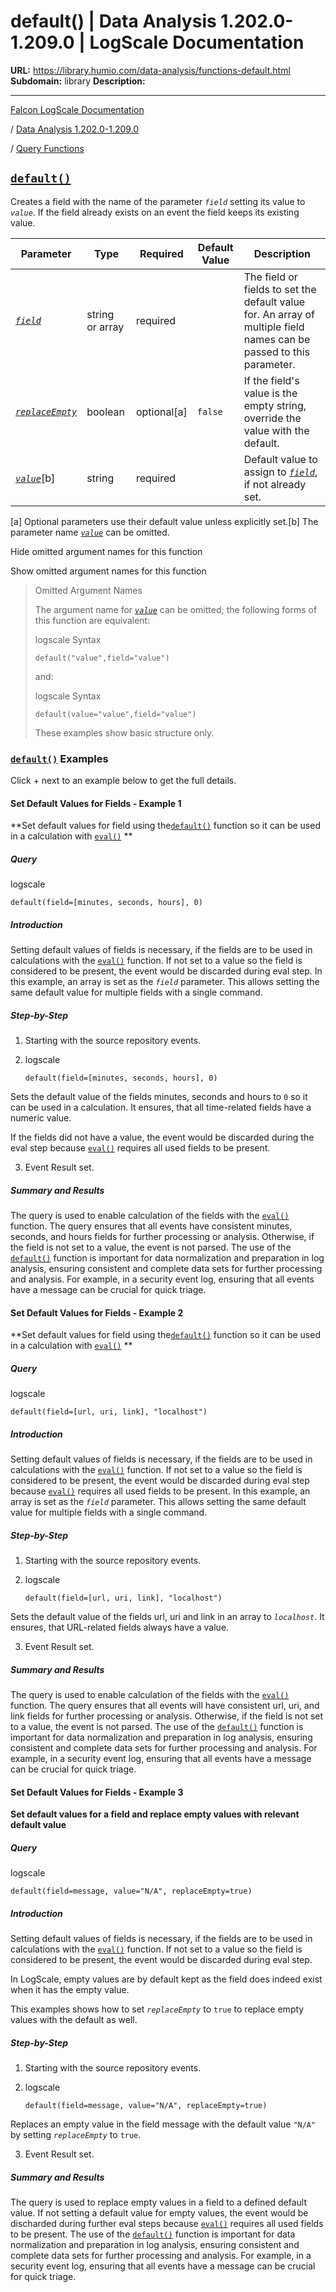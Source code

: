 # default() | Data Analysis 1.202.0-1.209.0 | LogScale Documentation

**URL:** https://library.humio.com/data-analysis/functions-default.html
**Subdomain:** library
**Description:** 

---

[Falcon LogScale Documentation](https://library.humio.com)

/ [Data Analysis 1.202.0-1.209.0](data-analysis-docs.html)

/ [Query Functions](functions.html)

## [`default()`](functions-default.html "default\(\)")

Creates a field with the name of the parameter _`field`_ setting its value to _`value`_. If the field already exists on an event the field keeps its existing value. 

Parameter| Type| Required| Default Value| Description  
---|---|---|---|---  
[ _`field`_](functions-default.html#query-functions-default-field)|  string or array| required |  |  The field or fields to set the default value for. An array of multiple field names can be passed to this parameter.   
[_`replaceEmpty`_](functions-default.html#query-functions-default-replaceempty)|  boolean| optional[a] | `false`|  If the field's value is the empty string, override the value with the default.   
[_`value`_](functions-default.html#query-functions-default-value)[b]| string| required |  |  Default value to assign to [_`field`_](functions-default.html#query-functions-default-field), if not already set.   
[a] Optional parameters use their default value unless explicitly set.[b] The parameter name [_`value`_](functions-default.html#query-functions-default-value) can be omitted.  
  
Hide omitted argument names for this function

Show omitted argument names for this function

> Omitted Argument Names
> 
> The argument name for [_`value`_](functions-default.html#query-functions-default-value) can be omitted; the following forms of this function are equivalent:
> 
> logscale Syntax
>     
>     
>     default("value",field="value")
> 
> and:
> 
> logscale Syntax
>     
>     
>     default(value="value",field="value")
> 
> These examples show basic structure only.

### [`default()`](functions-default.html "default\(\)") Examples

Click + next to an example below to get the full details.

#### Set Default Values for Fields - Example 1

**Set default values for field using the[`default()`](functions-default.html "default\(\)") function so it can be used in a calculation with [`eval()`](functions-eval.html "eval\(\)") **

##### Query

logscale
    
    
    default(field=[minutes, seconds, hours], 0)

##### Introduction

Setting default values of fields is necessary, if the fields are to be used in calculations with the [`eval()`](functions-eval.html "eval\(\)") function. If not set to a value so the field is considered to be present, the event would be discarded during eval step. In this example, an array is set as the _`field`_ parameter. This allows setting the same default value for multiple fields with a single command. 

##### Step-by-Step

  1. Starting with the source repository events.

  2. logscale
         
         default(field=[minutes, seconds, hours], 0)

Sets the default value of the fields minutes, seconds and hours to `0` so it can be used in a calculation. It ensures, that all time-related fields have a numeric value. 

If the fields did not have a value, the event would be discarded during the eval step because [`eval()`](functions-eval.html "eval\(\)") requires all used fields to be present. 

  3. Event Result set.




##### Summary and Results

The query is used to enable calculation of the fields with the [`eval()`](functions-eval.html "eval\(\)") function. The query ensures that all events have consistent minutes, seconds, and hours fields for further processing or analysis. Otherwise, if the field is not set to a value, the event is not parsed. The use of the [`default()`](functions-default.html "default\(\)") function is important for data normalization and preparation in log analysis, ensuring consistent and complete data sets for further processing and analysis. For example, in a security event log, ensuring that all events have a message can be crucial for quick triage. 

#### Set Default Values for Fields - Example 2

**Set default values for field using the[`default()`](functions-default.html "default\(\)") function so it can be used in a calculation with [`eval()`](functions-eval.html "eval\(\)") **

##### Query

logscale
    
    
    default(field=[url, uri, link], "localhost")

##### Introduction

Setting default values of fields is necessary, if the fields are to be used in calculations with the [`eval()`](functions-eval.html "eval\(\)") function. If not set to a value so the field is considered to be present, the event would be discarded during eval step because [`eval()`](functions-eval.html "eval\(\)") requires all used fields to be present. In this example, an array is set as the _`field`_ parameter. This allows setting the same default value for multiple fields with a single command. 

##### Step-by-Step

  1. Starting with the source repository events.

  2. logscale
         
         default(field=[url, uri, link], "localhost")

Sets the default value of the fields url, uri and link in an array to _`localhost`_. It ensures, that URL-related fields always have a value. 

  3. Event Result set.




##### Summary and Results

The query is used to enable calculation of the fields with the [`eval()`](functions-eval.html "eval\(\)") function. The query ensures that all events will have consistent url, uri, and link fields for further processing or analysis. Otherwise, if the field is not set to a value, the event is not parsed. The use of the [`default()`](functions-default.html "default\(\)") function is important for data normalization and preparation in log analysis, ensuring consistent and complete data sets for further processing and analysis. For example, in a security event log, ensuring that all events have a message can be crucial for quick triage. 

#### Set Default Values for Fields - Example 3

**Set default values for a field and replace empty values with relevant default value**

##### Query

logscale
    
    
    default(field=message, value="N/A", replaceEmpty=true)

##### Introduction

Setting default values of fields is necessary, if the fields are to be used in calculations with the [`eval()`](functions-eval.html "eval\(\)") function. If not set to a value so the field is considered to be present, the event would be discarded during eval step. 

In LogScale, empty values are by default kept as the field does indeed exist when it has the empty value. 

This examples shows how to set _`replaceEmpty`_ to `true` to replace empty values with the default as well. 

##### Step-by-Step

  1. Starting with the source repository events.

  2. logscale
         
         default(field=message, value="N/A", replaceEmpty=true)

Replaces an empty value in the field message with the default value `"N/A"` by setting _`replaceEmpty`_ to `true`. 

  3. Event Result set.




##### Summary and Results

The query is used to replace empty values in a field to a defined default value. If not setting a default value for empty values, the event would be discharded during further eval steps because [`eval()`](functions-eval.html "eval\(\)") requires all used fields to be present. The use of the [`default()`](functions-default.html "default\(\)") function is important for data normalization and preparation in log analysis, ensuring consistent and complete data sets for further processing and analysis. For example, in a security event log, ensuring that all events have a message can be crucial for quick triage.
